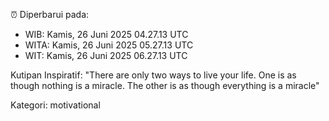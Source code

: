 ⏰ Diperbarui pada:
- WIB: Kamis, 26 Juni 2025 04.27.13 UTC
- WITA: Kamis, 26 Juni 2025 05.27.13 UTC
- WIT: Kamis, 26 Juni 2025 06.27.13 UTC

Kutipan Inspiratif:
"There are only two ways to live your life. One is as though nothing is a miracle. The other is as though everything is a miracle"


Kategori: motivational

